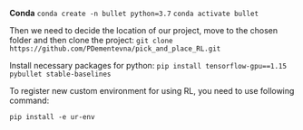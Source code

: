 **Conda**
`conda create -n bullet python=3.7`
`conda activate bullet`

Then we need to decide the location of our project, move to the chosen folder and then clone the project:
`git clone https://github.com/PDementevna/pick_and_place_RL.git`

Install necessary packages for python:
`pip install tensorflow-gpu==1.15 pybullet stable-baselines`


To register new custom environment for using RL, you need to use following command:

`pip install -e ur-env`
